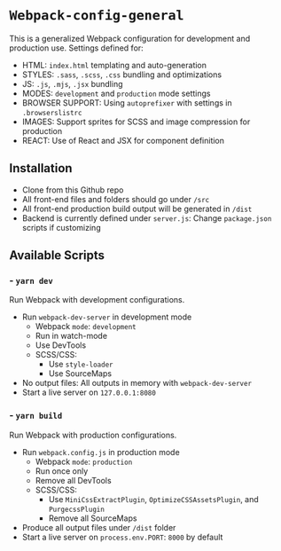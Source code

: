 # `Webpack-config-general`

This is a generalized Webpack configuration for development and production use. Settings defined for:

- HTML: `index.html` templating and auto-generation
- STYLES: `.sass`, `.scss`, `.css` bundling and optimizations
- JS: `.js`, `.mjs`, `.jsx` bundling
- MODES: `development` and `production` mode settings
- BROWSER SUPPORT: Using `autoprefixer` with settings in `.browserslistrc`
- IMAGES: Support sprites for SCSS and image compression for production
- REACT: Use of React and JSX for component definition

## Installation

- Clone from this Github repo
- All front-end files and folders should go under `/src`
- All front-end production build output will be generated in `/dist`
- Backend is currently defined under `server.js`: Change `package.json` scripts if customizing

## Available Scripts

### - `yarn dev`

Run Webpack with development configurations.

- Run `webpack-dev-server` in development mode
  - Webpack `mode`: `development`
  - Run in watch-mode
  - Use DevTools
  - SCSS/CSS:
    - Use `style-loader`
    - Use SourceMaps
- No output files: All outputs in memory with `webpack-dev-server`
- Start a live server on `127.0.0.1:8080`

### - `yarn build`

Run Webpack with production configurations.

- Run `webpack.config.js` in production mode
  - Webpack `mode`: `production`
  - Run once only
  - Remove all DevTools
  - SCSS/CSS:
    - Use `MiniCssExtractPlugin`, `OptimizeCSSAssetsPlugin`, and `PurgecssPlugin`
    - Remove all SourceMaps
- Produce all output files under `/dist` folder
- Start a live server on `process.env.PORT`: `8000` by default
